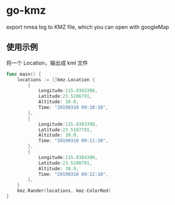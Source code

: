 # go-kmz
export nmea log to KMZ file, which you can open with googleMap

## 使用示例
将一个 Location，输出成 kml 文件

```go
func main() {
    locations := []kmz.Location {
        {
            Longitude:115.0382390,
            Latitude:23.5106791,
            Altitude: 30.0,
            Time: "20190310 09:10:10",
        },
        {
            Longitude:115.0383390,
            Latitude:23.5107791,
            Altitude: 30.0,
            Time: "20190310 09:11:10",
        },
        {
            Longitude:115.0384390,
            Latitude:23.5108791,
            Altitude: 30.0,
            Time: "20190310 09:12:10",
        },
    }
    kmz.Rander(locations, kmz.ColorRed)
}
```